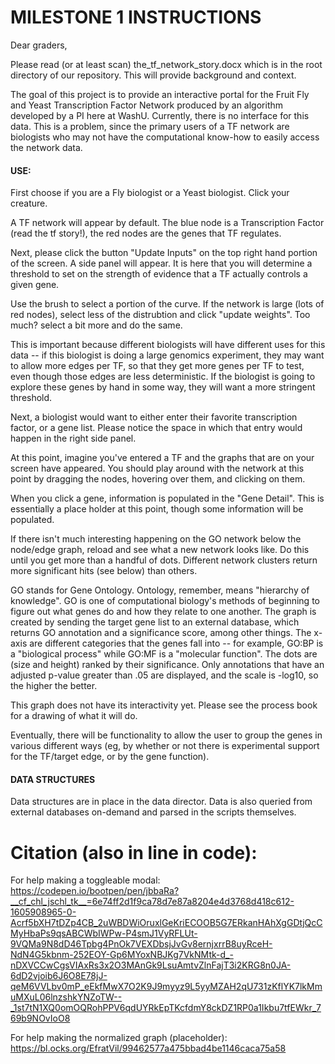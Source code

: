 # MILESTONE 1 INSTRUCTIONS

Dear graders,

Please read (or at least scan) the_tf_network_story.docx which is in the root directory of our repository. This will provide background and context.

The goal of this project is to provide an interactive portal for the Fruit Fly and Yeast Transcription Factor Network produced by an algorithm developed by a PI here at WashU. Currently, there is no interface for this data. This is a problem, since the primary users of a TF network are biologists who may not have the computational know-how to easily access the network data.

#### USE:

First choose if you are a Fly biologist or a Yeast biologist. Click your creature.

A TF network will appear by default. The blue node is a Transcription Factor (read the tf story!), the red nodes are the genes that TF regulates.

Next, please click the button "Update Inputs" on the top right hand portion of the screen. A side panel will appear. It is here that you will determine a threshold to set on the strength of evidence that a TF actually controls a given gene. 

Use the brush to select a portion of the curve. If the network is large (lots of red nodes), select less of the distrubtion and click "update weights". Too much? select a bit more and do the same.

This is important because different biologists will have different uses for this data -- if this biologist is doing a large genomics experiment, they may want to allow more edges per TF, so that they get more genes per TF to test, even though those edges are less deterministic. If the biologist is going to explore these genes by hand in some way, they will want a more stringent threshold.

Next, a biologist would want to either enter their favorite transcription factor, or a gene list. Please notice the space in which that entry would happen in the right side panel.

At this point, imagine you've entered a TF and the graphs that are on your screen have appeared. You should play around with the network at this point by dragging the nodes, hovering over them, and clicking on them.

When you click a gene, information is populated in the "Gene Detail". This is essentially a place holder at this point, though some information will be populated.

If there isn't much interesting happening on the GO network below the node/edge graph, reload and see what a new network looks like. Do this until you get more than a handful of dots. Different network clusters return more significant hits (see below) than others.

GO stands for Gene Ontology. Ontology, remember, means "hierarchy of knowledge". GO is one of computational biology's methods of beginning to figure out what genes do and how they relate to one another. The graph is created by sending the target gene list to an external database, which returns GO annotation and a significance score, among other things. The x-axis are different categories that the genes fall into -- for example, GO:BP is a "biological process" while GO:MF is a "molecular function". The dots are (size and height) ranked by their significance. Only annotations that have an adjusted p-value greater than .05 are displayed, and the scale is -log10, so the higher the better.

This graph does not have its interactivity yet. Please see the process book for a drawing of what it will do.

Eventually, there will be functionality to allow the user to group the genes in various different ways (eg, by whether or not there is experimental support for the TF/target edge, or by the gene function).

#### DATA STRUCTURES
Data structures are in place in the data director. Data is also queried from external databases on-demand and parsed in the scripts themselves. 





# Citation (also in line in code):


For help making a toggleable modal:
https://codepen.io/bootpen/pen/jbbaRa?__cf_chl_jschl_tk__=6e74ff2d1f9ca78d7e87a8204e4d3768d418c612-1605908965-0-Acrf5bXH7tDZp4CB_2uWBDWiOruxlGeKriECOOB5G7ERkanHAhXgGDtjQcCMyHbaPs9qsABCWbIWPw-P4smJ1VyRFLUt-9VQMa9N8dD46Tpbg4PnOk7VEXDbsjJvGv8ernjxrrB8uyRceH-NdN4G5kbnm-252EOY-Gp6MYoxNBJKg7VkNMtk-d_-nDXVCCwCgsVIAxRs3x2O3MAnGk9LsuAmtvZlnFajT3i2KRG8n0JA-6dD2vjoib6J6O8E78jJ-qeM6VVLbv0mP_eEkfMwX7O2K9J9myyz9L5yyMZAH2qU731zKflYK7lkMmuMXuL06lnzshkYNZoTW--_1st7tN1XQ0omOQRohPPV6qdUYRkEpTKcfdmY8ckDZ1RP0a1Ikbu7tfEWkr_769b9NOvIoO8

For help making the normalized graph (placeholder): 
https://bl.ocks.org/EfratVil/99462577a475bbad4be1146caca75a58
